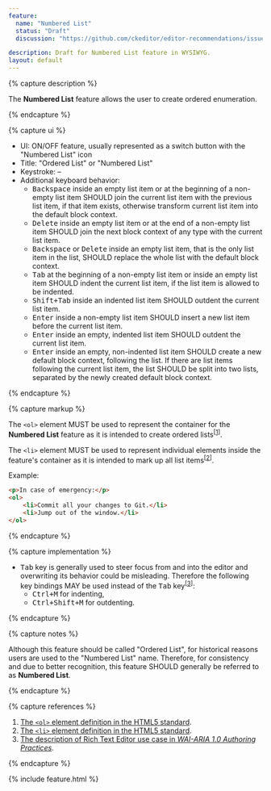 ```yaml
---
feature:
  name: "Numbered List"
  status: "Draft"
  discussion: "https://github.com/ckeditor/editor-recommendations/issues/19"

description: Draft for Numbered List feature in WYSIWYG.
layout: default
---
```


{% capture description %}

The **Numbered List** feature allows the user to create ordered enumeration.

{% endcapture %}

{% capture ui %}

 * UI: ON/OFF feature, usually represented as a switch button with the "<i class="fa fa-list-ol" title="Numbered List" aria-hidden="true"></i><span class="sr-only">Numbered List</span>" icon
 * Title: "Ordered List" or "Numbered List"
 * Keystroke: –
 * Additional keyboard behavior:
   * <kbd>Backspace</kbd> inside an empty list item or at the beginning of a non-empty list item SHOULD join the current list item with the previous list item, if that item exists, otherwise transform current list item into the default block context.
   * <kbd>Delete</kbd> inside an empty list item or at the end of a non-empty list item SHOULD join the next block context of any type with the current list item.
   * <kbd>Backspace</kbd> or <kbd>Delete</kbd> inside an empty list item, that is the only list item in the list, SHOULD replace the whole list with the default block context.
   * <kbd>Tab</kbd> at the beginning of a non-empty list item or inside an empty list item SHOULD indent the current list item, if the list item is allowed to be indented.
   * <kbd>Shift+Tab</kbd> inside an indented list item SHOULD outdent the current list item.
   * <kbd>Enter</kbd> inside a non-empty list item SHOULD insert a new list item before the current list item.
   * <kbd>Enter</kbd> inside an empty, indented list item SHOULD outdent the current list item.
   * <kbd>Enter</kbd> inside an empty, non-indented list item SHOULD create a new default block context, following the list. If there are list items following the current list item, the list SHOULD be split into two lists, separated by the newly created default block context.

{% endcapture %}

{% capture markup %}

The `<ol>` element MUST be used to represent the container for the **Numbered List** feature as it is intended to create ordered lists<sup>[[1](#ref1)]</sup>.

The `<li>` element MUST be used to represent individual elements inside the feature's container as it is intended to mark up all list items<sup>[[2](#ref2)]</sup>.

Example:

```html
<p>In case of emergency:</p>
<ol>
	<li>Commit all your changes to Git.</li>
	<li>Jump out of the window.</li>
</ol>
```

{% endcapture %}

{% capture implementation %}

  * <kbd>Tab</kbd> key is generally used to steer focus from and into the editor and overwriting its behavior could be misleading. Therefore the following key bindings MAY be used instead of the <kbd>Tab</kbd> key<sup>[[3](#ref3)]</sup>:
    * <kbd>Ctrl+M</kbd> for indenting,
    * <kbd>Ctrl+Shift+M</kbd> for outdenting.

{% endcapture %}

{% capture notes %}

Although this feature should be called "Ordered List", for historical reasons users are used to the "Numbered List" name. Therefore, for consistency and due to better recognition, this feature SHOULD generally be referred to as **Numbered List**.

{% endcapture %}

{% capture references %}

1. <a id="ref1"></a>[The `<ol>` element definition in the HTML5 standard](https://www.w3.org/TR/html5/grouping-content.html#the-ol-element).
2. <a id="ref2"></a>[The `<li>` element definition in the HTML5 standard](https://www.w3.org/TR/html5/grouping-content.html#the-li-element).
3. <a id="ref3"></a>[The description of Rich Text Editor use case in <i>WAI-ARIA 1.0 Authoring Practices</i>](https://www.w3.org/TR/wai-aria-practices/#richtext).

{% endcapture %}

{% include feature.html %}
